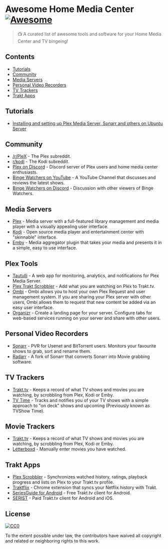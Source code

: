 # Awesome Home Media Center [![Awesome](https://cdn.rawgit.com/sindresorhus/awesome/d7305f38d29fed78fa85652e3a63e154dd8e8829/media/badge.svg)](https://github.com/sindresorhus/awesome)
> 📺 A curated list of awesome tools and software for your Home Media Center and TV bingeing!

## Contents

- [Tutorials](#tutorials)
- [Community](#community)
- [Media Servers](#media-servers)
- [Personal Video Recorders](#personal-video-recorders)
- [TV Trackers](#tv-trackers)
- [Trakt Apps](#trakt-apps)

## Tutorials

- [Installing and setting up Plex Media Server, Sonarr and others on Ubuntu Server](https://thisisforsomething.com/guide/guide-to-plex-media-server-on-ubuntu-server-16-04/)

## Community

- [/r/PleX](https://www.reddit.com/r/PleX/) - The Plex subreddit.
- [r/kodi](https://www.reddit.com/r/kodi/) - The Kodi subreddit.
- [Plex on Discord](https://discord.gg/plex#link_discord) - Discord server of Plex users and home media center enthusiasts.
- [Binge Watchers on YouTube](https://www.youtube.com/user/HarnikTalks) - A YouTube Channel that discusses and reviews the latest shows.
- [Binge Watchers on Discord](https://discord.gg/GqqefNy) - Discussion with other viewers of Binge Watchers.

## Media Servers

- [Plex](https://www.plex.tv/) - Media server with a full-featured library management and media player with a visually appealing user interface.
- [Kodi](https://kodi.tv/) - Open source media player and entertainment center with "skinnable" interface.
- [Emby](https://emby.media/) - Media aggregator plugin that takes your media and presents it in a simple, easy to use interface.

## Plex Tools

- [Tautulli](https://tautulli.com/) - A web app for monitoring, analytics, and notifications for Plex Media Server.
- [Plex Trakt Scrobbler](https://github.com/trakt/Plex-Trakt-Scrobbler) - Add what you are watching on Plex to Trakt.tv.
- [Ombi](https://github.com/tidusjar/Ombi) - Ombi allows you to host your own Plex Request and user management system.  If you are sharing your Plex server with other users, Ombi allows them to request that new content be added via an easy user interface.
- [Organizr](https://organizr.app) - Create a landing page for your server. Configure tabs for web-based services running on your server and share with other users.
  
  
## Personal Video Recorders

- [Sonarr](https://sonarr.tv/) - PVR for Usenet and BitTorrent users. Monitors your favourite shows to grab, sort and rename them.
- [Radarr](http://radarr.video/) - A fork of Sonarr that converts Sonarr into Movie grabbing software.

## TV Trackers

- [Trakt.tv](https://trakt.tv) - Keeps a record of what TV shows and movies you are watching, by scrobbling from Plex, Kodi or Emby.
- [TV Time](https://www.tvtime.com) - Tracks and notifies you of your TV shows with a simple approach to "on deck" shows and upcoming (Previously known as TVShow Time).

## Movie Trackers
- [Trakt.tv](https://trakt.tv) - Keeps a record of what TV shows and movies you are watching, by scrobbling from Plex, Kodi or Emby.
- [Letterboxd](https://Letterboxd.com) - Manually enter movies you have watched. 

## Trakt Apps

- [Plex Scrobbler](https://github.com/trakt/Plex-Trakt-Scrobbler) - Synchronizes watched history, ratings, playback progress and lists on Plex to your Trakt.tv profile.
- [Traktflix](https://tegon.github.io/traktflix/) - Chrome extension that syncs your Netflix history with Trakt.
- [SeriesGuide for Android](https://seriesgui.de/) - Free Trakt.tv client for Android.
- [SERIST](http://seristapp.com/) - Paid Trakt.tv client for Android and iOS.

## License

[![CC0](http://mirrors.creativecommons.org/presskit/buttons/88x31/svg/cc-zero.svg)](https://creativecommons.org/publicdomain/zero/1.0/)

To the extent possible under law, the contributors have waived all copyright and related or neighboring rights to this work.
